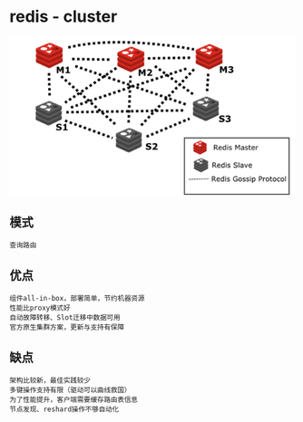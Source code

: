 # redis - cluster

![img](res/redis-cluster.png)

## 模式

    查询路由

## 优点

    组件all-in-box，部署简单，节约机器资源  
    性能比proxy模式好  
    自动故障转移、Slot迁移中数据可用  
    官方原生集群方案，更新与支持有保障  

## 缺点

    架构比较新，最佳实践较少  
    多键操作支持有限（驱动可以曲线救国）  
    为了性能提升，客户端需要缓存路由表信息  
    节点发现、reshard操作不够自动化  

